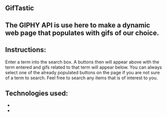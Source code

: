 ## GifTastic

## The GIPHY API is use here to make a dynamic web page that populates with gifs of our choice.

## Instructions:

Enter a term into the search box. A buttons then will appear above with the term entered and gifs related to that term will appear below. You can always select one of the already populated buttons on the page if you are not sure of a term to search.
Feel free to search any items that is of interest to you.

## Technologies used:

-
-
